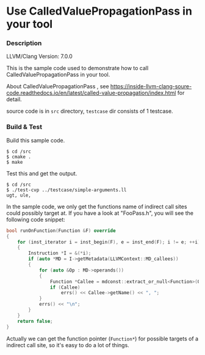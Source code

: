 # Use CalledValuePropagationPass in your tool

### Description

LLVM/Clang Version: 7.0.0

This is the sample code used to demonstrate how to call CalledValuePropagationPass in your tool.

About CalledValuePropagationPass , see https://inside-llvm-clang-soure-code.readthedocs.io/en/latest/called-value-propagation/index.html for detail.

source code is in `src` directory, `testcase`  dir consists of 1 testcase.

### Build & Test

Build this sample code.

```shell
$ cd /src
$ cmake .
$ make
```

Test this and get the output.

```shell
$ cd /src
$ ./test-cvp ../testcase/simple-arguments.ll
ugt, ule, 
```

In the sample code, we only get the functions name of indirect call sites could possibly target at. If you have a look at "FooPass.h", you will see the following code snippet:

```c++
bool runOnFunction(Function &F) override
{
    for (inst_iterator i = inst_begin(F), e = inst_end(F); i != e; ++i)
    {
        Instruction *I = &(*i);
        if (auto *MD = I->getMetadata(LLVMContext::MD_callees))
        {
            for (auto &Op : MD->operands())
            {
                Function *Callee = mdconst::extract_or_null<Function>(Op);
                if (Callee)
                    errs() << Callee->getName() << ", ";
            }
            errs() << "\n";
        }
    }
    return false;
} 
```
Actually we can get the function pointer (`Function*`) for possible targets of a indirect call site, so it's easy to do a lot of things.